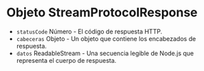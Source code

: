# Objeto StreamProtocolResponse

* `statusCode` Número - El código de respuesta HTTP.
* `cabeceras` Objeto - Un objeto que contiene los encabezados de respuesta.
* `datos` ReadableStream - Una secuencia legible de Node.js que representa el cuerpo de respuesta.